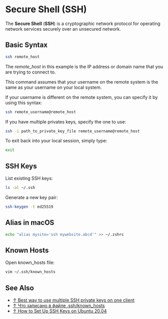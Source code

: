 # Secure Shell (SSH)

The **Secure Shell** (**SSH**) is a cryptographic network protocol for operating network services securely over an unsecured network.

## Basic Syntax

```bash
ssh remote_host
```

The *remote_host* in this example is the IP address or domain name that you are trying to connect to.

This command assumes that your username on the remote system is the same as your username on your local system.

If your username is different on the remote system, you can specify it by using this syntax:

```bash
ssh remote_username@remote_host
```

If you have multiple privates keys, specify the one to use:

```bash
ssh -i path_to_private_key_file remote_username@remote_host
```

To exit back into your local session, simply type:

```bash
exit
```

## SSH Keys

List existing SSH keys:

```bash
ls -al ~/.ssh
```

Generate a new key pair:

```bash
ssh-keygen -t ed25519
```

## Alias in macOS

```bash
echo "alias mysite='ssh mywebsite.abcd'" >> ~/.zshrc
```

## Known Hosts

Open known_hosts file:

```bash
vim ~/.ssh/known_hosts
```

## See Also

* [↑ Best way to use multiple SSH private keys on one client](https://stackoverflow.com/questions/2419566/best-way-to-use-multiple-ssh-private-keys-on-one-client)
* [↑ Что записано в файле .ssh/known_hosts](https://habr.com/ru/post/421477/)
* [↑ How to Set Up SSH Keys on Ubuntu 20.04](https://www.digitalocean.com/community/tutorials/how-to-set-up-ssh-keys-on-ubuntu-20-04)
